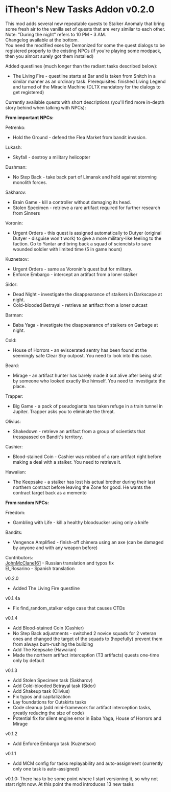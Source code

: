# iTheon's New Tasks Addon v0.2.0

This mod adds several new repeatable quests to Stalker Anomaly that bring some fresh air to the vanilla set of quests that are very similar to each other.<br>
Note: "During the night" refers to 10 PM - 3 AM.<br>
Changelog available at the bottom.<br>
You need the modified exes by Demonized for some the quest dialogs to be registered properly to the existing NPCs (if you're playing some modpack, then you almost surely got them installed)

Added questlines (much longer than the radiant tasks described below):
- The Living Fire - questline starts at Bar and is taken from Snitch in a similar manner as an ordinary task. Prerequisites: finished Living Legend and turned of the Miracle Machine (DLTX mandatory for the dialogs to get registered)

Currently available quests with short descriptions (you'll find more in-depth story behind when talking with NPCs):

**From important NPCs:**

Petrenko:
- Hold the Ground - defend the Flea Market from bandit invasion.

Lukash:
- Skyfall - destroy a military helicopter

Dushman:
- No Step Back - take back part of Limansk and hold against storming monolith forces.

Sakharov:
- Brain Game - kill a controller without damaging its head.
- Stolen Specimen - retrieve a rare artifact required for further research from Sinners

Voronin:
- Urgent Orders - this quest is assigned automatically to Dutyer (original Dutyer - disguise won't work) to give a more military-like feeling to the faction. Go to Yantar and bring back a squad of sciencists to save wounded soldier with limited time (5 in game hours)

Kuznetsov:
- Urgent Orders - same as Voronin's quest but for military.
- Enforce Embargo - intercept an artifact from a loner stalker

Sidor:
- Dead Night - investigate the disappearance of stalkers in Darkscape at night.
- Cold-blooded Betrayal - retrieve an artifact from a loner outcast

Barman:
- Baba Yaga - investigate the disappearance of stalkers on Garbage at night.

Cold:
- House of Horrors - an eviscerated sentry has been found at the seemingly safe Clear Sky outpost. You need to look into this case.

Beard:
- Mirage - an artifact hunter has barely made it out alive after being shot by someone who looked exactly like himself. You need to investigate the place.

Trapper:
- Big Game - a pack of pseudogiants has taken refuge in a train tunnel in Jupiter. Trapper asks you to eliminate the threat.

Olivius:
- Shakedown - retrieve an artifact from a group of scientists that tresspassed on Bandit's territory.

Cashier:
- Blood-stained Coin - Cashier was robbed of a rare artifact right before making a deal with a stalker. You need to retrieve it.

Hawaiian:
- The Keepsake - a stalker has lost his actual brother during their last northern contract before leaving the Zone for good. He wants the contract target back as a memento
 
**From random NPCs:**

Freedom:
- Gambling with Life - kill a healthy bloodsucker using only a knife

Bandits:
- Vengence Amplified - finish-off chimera using an axe (can be damaged by anyone and with any weapon before)

Contributors:<br>
[JohnMcClane161](https://github.com/JohnMcClane161) - Russian translation and typos fix<br>
El_Rosarino - Spanish translation

v0.2.0
- Added The Living Fire questline

v0.1.4a
- Fix find_random_stalker edge case that causes CTDs

v0.1.4
- Add Blood-stained Coin (Cashier)
- No Step Back adjustments - switched 2 novice squads for 2 veteran ones and changed the target of the squads to (hopefully) prevent them from always bum-rushing the building
- Add The Keepsake (Hawaiian)
- Made the northern artifact interception (T3 artifacts) quests one-time only by default

v0.1.3
- Add Stolen Specimen task (Sakharov)
- Add Cold-blooded Betrayal task (Sidor)
- Add Shakeup task (Olivius)
- Fix typos and capitalization
- Lay foundations for Outskirts tasks
- Code cleanup (add mini-framework for artifact interception tasks, greatly reducing the size of code)
- Potential fix for silent engine error in Baba Yaga, House of Horrors and Mirage

v0.1.2
- Add Enforce Embargo task (Kuznetsov)

v0.1.1
- Add MCM config for tasks replayability and auto-assignment (currently only one task is auto-assigned)

v0.1.0: There has to be some point where I start versioning it, so why not start right now. At this point the mod introduces 13 new tasks
